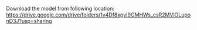 Download the model from following location: https://drive.google.com/drive/folders/1v4Df8xpyI9GMHWs_csR2MVlOLuponD3J?usp=sharing
